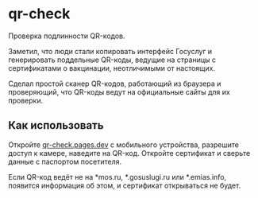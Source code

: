 # qr-check
Проверка подлинности QR-кодов.

Заметил, что люди стали копировать интерфейс Госуслуг и генерировать поддельные QR-коды, ведущие на страницы с сертификатами о вакцинации, неотличимыми от настоящих.

Сделал простой сканер QR-кодов, работающий из браузера и проверяющий, что QR-коды ведут на официальные сайты для их проверки.

## Как использовать

Откройте [qr-check.pages.dev](https://qr-check.pages.dev/) с мобильного устройства, разрешите доступ к камере, наведите на QR-код. Откройте сертификат и сверьте данные с паспортом посетителя.

Если QR-код ведёт не на \*mos.ru, \*.gosuslugi.ru или \*.emias.info, появится информация об этом, и сертификат открываться не будет.
